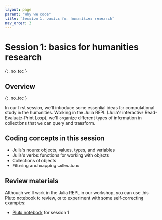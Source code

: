 ```yaml
---
layout: page
parent: "Why we code"
title: "Session 1: basics for humanities research"
nav_order: 3
---
```


# Session 1: basics for humanities research 
{: .no_toc }


## Overview 
{: .no_toc }

In our first session, we'll introduce some essential ideas for computational study in the humanities.  Working in the Julia REPL (Julia's interactive Read-Evaluate-Print Loop), we'll organize different types of information in collections that we can query and transform.

## Coding concepts in this session

- Julia's nouns: objects, values, types, and variables
- Julia's verbs: functions for working with objects
- Collections of objects
- Filtering and mapping collections

## Review materials

Although we'll work in the Julia REPL in our workshop, you can use this Pluto notebook to review, or to experiment with some self-correcting examples:


- [Pluto notebook](../notebooks/session1/) for session 1







<style>
    blockquote {
        color: blue;
    }
</style>